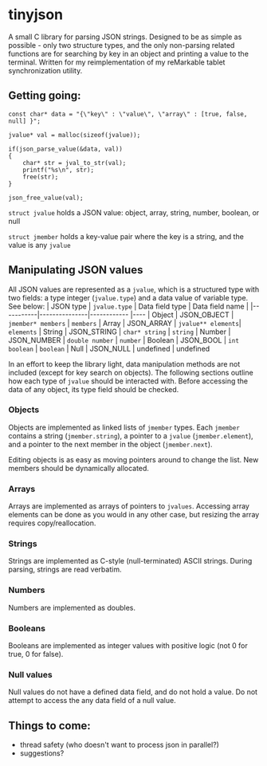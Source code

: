 # tinyjson

A small C library for parsing JSON strings.
Designed to be as simple as possible - only two structure types, and the only non-parsing related functions are for searching by key in an object and printing a value to the terminal.
Written for my reimplementation of my reMarkable tablet synchronization utility.
## Getting going:
```
const char* data = "{\"key\" : \"value\", \"array\" : [true, false, null] }";

jvalue* val = malloc(sizeof(jvalue));

if(json_parse_value(&data, val))
{
    char* str = jval_to_str(val);
    printf("%s\n", str);
    free(str);
}

json_free_value(val);
```
`struct jvalue` holds a JSON value: object, array, string, number, boolean, or null

`struct jmember` holds a key-value pair where the key is a string, and the value is any `jvalue`

## Manipulating JSON values
All JSON values are represented as a `jvalue`, which is a structured type with two fields: a type integer (`jvalue.type`) and a data value of variable type. See below:
| JSON type | `jvalue.type` | Data field type        | Data field name |
|-----------|---------------|------------        |----
| Object    | JSON_OBJECT   | `jmember* members` | `members`
| Array     | JSON_ARRAY    | `jvalue** elements`| `elements`
| String    | JSON_STRING   | `char* string`    | `string`
| Number    | JSON_NUMBER   | `double number`    | `number`
| Boolean   | JSON_BOOL     | `int boolean`      | `boolean`
| Null      | JSON_NULL     | undefined          | undefined

In an effort to keep the library light, data manipulation methods are not included (except for key search on objects). The following sections outline how each type of `jvalue` should be interacted with. Before accessing the data of any object, its type field should be checked.

### Objects
Objects are implemented as linked lists of `jmember` types. Each `jmember` contains a string (`jmember.string`), a pointer to a `jvalue` (`jmember.element`), and a pointer to the next member in the object (`jmember.next`).

Editing objects is as easy as moving pointers around to change the list. New members should be dynamically allocated.

### Arrays
Arrays are implemented as arrays of pointers to `jvalues`. Accessing array elements can be done as you would in any other case, but resizing the array requires copy/reallocation.

### Strings
Strings are implemented as C-style (null-terminated) ASCII strings. During parsing, strings are read verbatim.

### Numbers
Numbers are implemented as doubles.

### Booleans
Booleans are implemented as integer values with positive logic (not 0 for true, 0 for false).

### Null values
Null values do not have a defined data field, and do not hold a value. Do not attempt to access the any data field of a null value.

## Things to come:
- thread safety (who doesn't want to process json in parallel?)
- suggestions?
